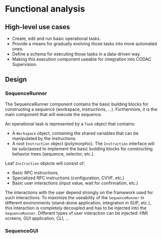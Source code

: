 # Functional analysis

## High-level use cases

* Create, edit and run basic operational tasks.
* Provide a means for gradually evolving those tasks into more automated ones.
* Define a schema for executing those tasks in a data-driven way.
* Making this execution component useable for integration into CODAC Supervision.

## Design

### SequenceRunner

The SequenceRunner component contains the basic building blocks for constructing a sequence (workspace, instructions, ...). Furthermore, it is the main component that will execute the sequence.

An operational task is represented by a `Task` object that contains:
* A `Workspace` object, containing the shared variables that can be manipulated by the instructions.
* A root `Instruction` object (polymorphic). The `Instruction` interface will be subclassed to implement the basic building blocks for constructing behavior trees (sequence, selector, etc.).

Leaf `Instruction` objects will consist of:
* Basic RPC instructions,
* Specialized RPC instructions (configuration, CVVF, etc.)
* Basic user interactions (input value, wait for confirmation, etc.)

The interactions with the user depend strongly on the framework used for such interactions. To maximize the useability of the `SequenceRunner` in different environments (stand-alone application, integration in SUP, etc.), this interaction is completely decoupled and has to be injected into the `SequenceRunner`. Different types of user interaction can be injected: HMI screens, GUI application, CLI, ...

### SequenceGUI
